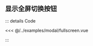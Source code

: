 ## 显示全屏切换按钮

<ClientOnly>

<Fullscreen></Fullscreen>
</ClientOnly>
::: details Code

<<< @/../examples/modal/fullscreen.vue

:::
